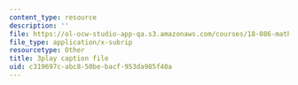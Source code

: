 ```yaml
---
content_type: resource
description: ''
file: https://ol-ocw-studio-app-qa.s3.amazonaws.com/courses/18-086-mathematical-methods-for-engineers-ii-spring-2006/c319697cabc850bebacf953da985f40a_pEuuJ5E7ZS0.vtt
file_type: application/x-subrip
resourcetype: Other
title: 3play caption file
uid: c319697c-abc8-50be-bacf-953da985f40a
---
```

